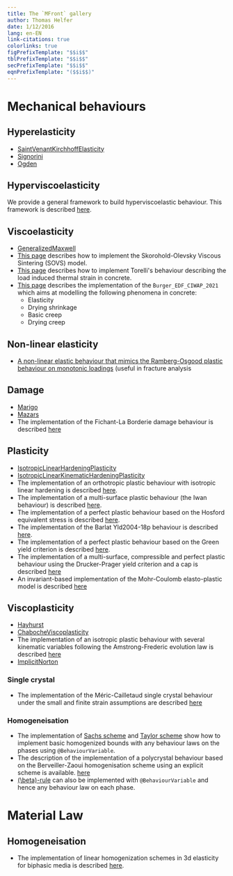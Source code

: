 ```yaml
---
title: The `MFront` gallery
author: Thomas Helfer
date: 1/12/2016
lang: en-EN
link-citations: true
colorlinks: true
figPrefixTemplate: "$$i$$"
tblPrefixTemplate: "$$i$$"
secPrefixTemplate: "$$i$$"
eqnPrefixTemplate: "($$i$$)"
---
```


# Mechanical behaviours

## Hyperelasticity

- [SaintVenantKirchhoffElasticity](./gallery/hyperelasticity/SaintVenantKirchhoffElasticity.mfront)
- [Signorini](signorini.html)
- [Ogden](ogden.html)

## Hyperviscoelasticity

We provide a general framework to build hyperviscoelastic
behaviour. This framework is described
[here](hyperviscoelasticity.html).

## Viscoelasticity

- [GeneralizedMaxwell](./gallery/viscoelasticity/GeneralizedMaxwell.mfront)
- [This page](sovs.html) describes how to implement the
  Skorohold-Olevsky Viscous Sintering (SOVS) model.
- [This page](LoadInducedThermalStrainBehaviourTorelli2018.html)
  describes how to implement Torelli's behaviour describing the load
  induced thermal strain in concrete.
- [This page](Burger_EDF_CIWAP_2021.html) describes the implementation
  of the `̀Burger_EDF_CIWAP_2021` which aims at modelling the following
  phenomena in concrete:
    - Elasticity
    - Drying shrinkage
    - Basic creep
    - Drying creep

## Non-linear elasticity

- [A non-linear elastic behaviour that mimics the Ramberg-Osgood plastic
  behaviour on monotonic
  loadings](RambergOsgoodNonLinearElasticity.html) (useful in fracture
  analysis

## Damage

- [Marigo](gallery/damage/Marigo.mfront)
- [Mazars](gallery/damage/Mazars.mfront)
- The implementation of the Fichant-La Borderie damage behaviour is
  described [here](FichantLaBorderieDamageBehaviour.html)

## Plasticity

- [IsotropicLinearHardeningPlasticity](IsotropicLinearHardeningPlasticity.html)
- [IsotropicLinearKinematicHardeningPlasticity](gallery/plasticity/IsotropicLinearKinematicHardeningPlasticity.mfront)
- The implementation of an orthotropic plastic behaviour with
  isotropic linear hardening is described
  [here](orthotropiclinearhardeningplasticity.html).
- The implementation of a multi-surface plastic behaviour (the Iwan
  behaviour) is described [here](iwan.html).
- The implementation of a perfect plastic behaviour based on the
  Hosford equivalent stress is described [here](hosford.html).
- The implementation of the Barlat Yld2004-18p behaviour is described
  [here](barlat-yld2004.html).
- The implementation of a perfect plastic behaviour based on the
  Green yield criterion is described [here](greenplasticity.html).
- The implementation of a multi-surface, compressible and perfect
  plastic behaviour using the Drucker-Prager yield criterion and a cap
  is described [here](drucker-prager-cap.html)
- An invariant-based implementation of the Mohr-Coulomb elasto-plastic
  model is described [here](MohrCoulomb.html)

## Viscoplasticity

- [Hayhurst](gallery/viscoplasticity/Hayhurst.mfront)
- [ChabocheViscoplasticity](gallery/viscoplasticity/ChabocheViscoplasticity.mfront)
- The implementation of an isotropic plastic behaviour with several
  kinematic variables following the Amstrong-Frederic evolution law is
  described
  [here](isotropicplasticityamstrongfrederickinematichardening.html)
- [ImplicitNorton](gallery/viscoplasticity/ImplicitNorton.mfront)

### Single crystal

- The implementation of the Méric-Cailletaud single crystal behaviour
  under the small and finite strain assumptions are described
  [here](MericCailletaudSingleCrystalPlasticity.html)

### Homogeneisation

- The implementation of [Sachs scheme](Sachs.html) and [Taylor scheme](Taylor.html)
  show how to implement basic homogenized bounds with any behaviour laws on the
  phases using `@BehaviourVariable`.
- The description of the implementation of a polycrystal behaviour
  based on the Berveiller-Zaoui homogenisation scheme using an
  explicit scheme is available.
  [here](ExplicitBerveillerZaouiPolyCrystals.html)
- [\(\beta\)-rule](BetaRule.html) can also be implemented with
  `@BehaviourVariable` and hence any behaviour law on each phase.

# Material Law

## Homogeneisation

 - The implementation of linear homogenization schemes in 3d elasticity
   for biphasic media is described [here](BiphasicLinearHomogenization.html).

<!-- Local IspellDict: english -->
